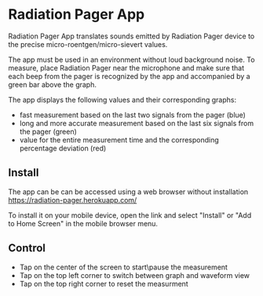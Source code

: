 # Radiation Pager App

Radiation Pager App translates sounds emitted by Radiation Pager device to the precise micro-roentgen/micro-sievert values.

The app must be used in an environment without loud background noise. To measure, place Radiation Pager near the microphone and make sure that each beep from the pager is recognized by the app and accompanied by a green bar above the graph.

The app displays the following values and their corresponding graphs:
- fast measurement based on the last two signals from the pager (blue)
- long and more accurate measurement based on the last six signals from the pager (green)
- value for the entire measurement time and the corresponding percentage deviation (red)

## Install
The app can be can be accessed using a web browser without installation https://radiation-pager.herokuapp.com/

To install it on your mobile device, open the link and select "Install" or "Add to Home Screen" in the mobile browser menu. 


## Control
- Tap on the center of the screen to start\pause the measurement
- Tap on the top left corner to switch between graph and waveform view
- Tap on the top right corner to reset the measurment
